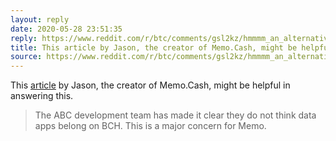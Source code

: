 ```yaml
---
layout: reply
date: 2020-05-28 23:51:35
reply: https://www.reddit.com/r/btc/comments/gsl2kz/hmmmm_an_alternative_is_needed/fs606sc?utm_source=share&utm_medium=web2x
title: This article by Jason, the creator of Memo.Cash, might be helpful in answering this.
source: https://www.reddit.com/r/btc/comments/gsl2kz/hmmmm_an_alternative_is_needed/fs62z5g?utm_source=share&utm_medium=web2x
---
```


This [article](https://jasonc.me/blog/why-memo-supports-bsv) by Jason, the creator of Memo.Cash, might be helpful in answering this.

>The ABC development team has made it clear they do not think data apps belong on BCH. This is a major concern for Memo.
